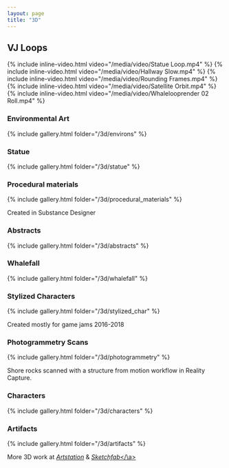 ```yaml
---
layout: page
title: "3D"
---
```


## VJ Loops

{% include inline-video.html video="/media/video/Statue Loop.mp4" %}
{% include inline-video.html video="/media/video/Hallway Slow.mp4" %}
{% include inline-video.html video="/media/video/Rounding Frames.mp4" %}
{% include inline-video.html video="/media/video/Satellite Orbit.mp4" %}
{% include inline-video.html video="/media/video/Whalelooprender 02 Roll.mp4" %}




### Environmental Art

{% include gallery.html folder="/3d/environs" %}

### Statue

{% include gallery.html folder="/3d/statue" %}

### Procedural materials

{% include gallery.html folder="/3d/procedural_materials" %}

Created in Substance Designer

### Abstracts

{% include gallery.html folder="/3d/abstracts" %}

### Whalefall

{% include gallery.html folder="/3d/whalefall" %}

### Stylized Characters

{% include gallery.html folder="/3d/stylized_char" %}

Created mostly for game jams 2016-2018

### Photogrammetry Scans

{% include gallery.html folder="/3d/photogrammetry" %}

Shore rocks scanned with a structure from motion workflow in Reality Capture.

### Characters

{% include gallery.html folder="/3d/characters" %}

### Artifacts

{% include gallery.html folder="/3d/artifacts" %}

More 3D work at <a href="https://www.artstation.com/mophs">*Artstation*</a> & <a href="https://sketchfab.com/mophs">*Sketchfab*</\a>